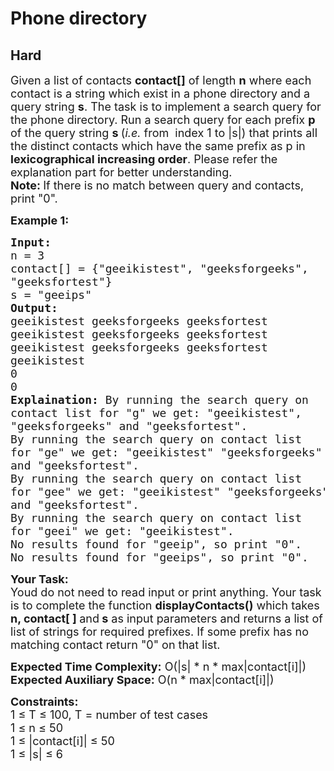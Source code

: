 # Phone directory
## Hard
<div class="problems_problem_content__Xm_eO" style="user-select: auto;"><p style="user-select: auto;"><span style="font-size: 18px; user-select: auto;">Given a list of contacts <strong style="user-select: auto;">contact[]</strong>&nbsp;of length <strong style="user-select: auto;">n</strong>&nbsp;where each contact is a string which exist in a phone directory and a query string <strong style="user-select: auto;">s</strong>. The task is to implement a search query for the phone directory. Run a search query for each prefix <strong style="user-select: auto;">p</strong> of the query string <strong style="user-select: auto;">s&nbsp;</strong>(<em style="user-select: auto;">i.e.</em> from&nbsp; index 1 to |s|) that prints all the distinct contacts which have the same prefix as p&nbsp;in <strong style="user-select: auto;">lexicographical increasing&nbsp;order</strong>.&nbsp;Please refer the explanation part for better understanding.</span><br style="user-select: auto;">
<span style="font-size: 18px; user-select: auto;"><strong style="user-select: auto;">Note: </strong>If there is no match between query and contacts, print "0".</span></p>

<p style="user-select: auto;"><strong style="user-select: auto;"><span style="font-size: 18px; user-select: auto;">Example 1:</span></strong></p>

<pre style="user-select: auto;"><span style="font-size: 18px; user-select: auto;"><strong style="user-select: auto;">Input:</strong> 
n = 3
contact[] = {"geeikistest", "geeksforgeeks", 
"geeksfortest"}
s = "geeips"
<strong style="user-select: auto;">Output:</strong>
geeikistest geeksforgeeks geeksfortest
geeikistest geeksforgeeks geeksfortest
geeikistest geeksforgeeks geeksfortest
geeikistest
0
0
<strong style="user-select: auto;">Explaination:</strong> By running the search query on 
contact list for "g" we get: "geeikistest", 
"geeksforgeeks" and "geeksfortest".
By running the search query on contact list 
for "ge" we get: "geeikistest" "geeksforgeeks"
and "geeksfortest".
By running the search query on contact list 
for "gee" we get: "geeikistest" "geeksforgeeks"
and "geeksfortest".
By running the search query on contact list 
for "geei" we get: "geeikistest".
No results found for "geeip", so print "0". 
No results found for "geeips", so print "0".</span></pre>

<p style="user-select: auto;"><span style="font-size: 18px; user-select: auto;"><strong style="user-select: auto;">Your Task:</strong><br style="user-select: auto;">
Youd do not need to read input or print anything. Your task is to complete the function <strong style="user-select: auto;">displayContacts()</strong> which takes <strong style="user-select: auto;">n, contact[ ] </strong>and<strong style="user-select: auto;"> s</strong> as input parameters and returns a list of list of strings for required prefixes. If some prefix has no matching contact return&nbsp;"0" on that list.</span></p>

<p style="user-select: auto;"><span style="font-size: 18px; user-select: auto;"><strong style="user-select: auto;">Expected Time Complexity:</strong> O(|s| * n * max|contact[i]|)<br style="user-select: auto;">
<strong style="user-select: auto;">Expected Auxiliary Space:</strong> O(n * max|contact[i]|)</span></p>

<p style="user-select: auto;"><span style="font-size: 18px; user-select: auto;"><strong style="user-select: auto;">Constraints:</strong><br style="user-select: auto;">
1 ≤ T&nbsp;≤ 100, T = number of test cases<br style="user-select: auto;">
1 ≤&nbsp;n ≤&nbsp;50<br style="user-select: auto;">
1 ≤ |contact[i]| ≤&nbsp;50<br style="user-select: auto;">
1 ≤&nbsp;|s| ≤&nbsp;6&nbsp;</span></p>
</div>